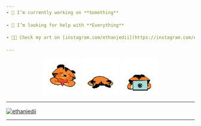 ```yaml
---
- 🔭 I’m currently working on **Something**

- 🤝 I’m looking for help with **Everything**

- 👨‍💻 Check my art on [instagram.com/ethanjedii](https://instagram.com/ethanjedii)

---
```

<div align="center">
  <img src="Caleb_Heart+nobg.gif" alt="GIF 1" width="100" />
  <img src="caleb_distressed+nobg.gif" alt="GIF 2" width="100" />
  <img src="caleb_kapoy+nobg.gif" alt="GIF 3" width="100" />
</div>

---
<a href="https://instagram.com/ethanjedii" target="blank"><img align="center" src="https://raw.githubusercontent.com/rahuldkjain/github-profile-readme-generator/master/src/images/icons/Social/instagram.svg" alt="ethanjedii" height="30" width="40" /></a>
</p>

---